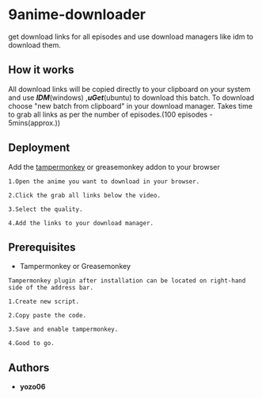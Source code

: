# 9anime-downloader
get download links for all episodes and use download managers like idm to download them.

## How it works
All download links will be copied directly to your clipboard on your system and use ***IDM***(windows) ,***uGet***(ubuntu) to download this batch.
To download choose "new batch from clipboard" in your download manager.
Takes time to grab all links as per the number of episodes.(100 episodes - 5mins(approx.))

## Deployment
Add the [tampermonkey](https://chrome.google.com/webstore/detail/tampermonkey/dhdgffkkebhmkfjojejmpbldmpobfkfo?hl=en) or greasemonkey addon to your browser

```
1.Open the anime you want to download in your browser.
```
```
2.Click the grab all links below the video.
```
```
3.Select the quality.
```
```
4.Add the links to your download manager.
```

## Prerequisites
* Tampermonkey or Greasemonkey
```
Tampermonkey plugin after installation can be located on right-hand side of the address bar.
```
```
1.Create new script.
```
```
2.Copy paste the code.
```
```
3.Save and enable tampermonkey.
```
```
4.Good to go.
```

## Authors

* **yozo06**
